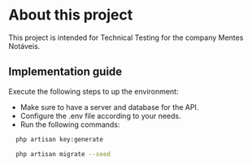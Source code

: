 # About this project

This project is intended for Technical Testing for the company Mentes Notáveis.

## Implementation guide

Execute the following steps to up the environment:

- Make sure to have a server and database for the API.
- Configure the .env file according to your needs.
- Run the following commands:

```bash
  php artisan key:generate
```

```bash
  php artisan migrate --seed
```